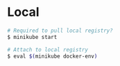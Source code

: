 # Local


```bash
# Required to pull local registry?
$ minikube start

# Attach to local registry
$ eval $(minikube docker-env)
```
